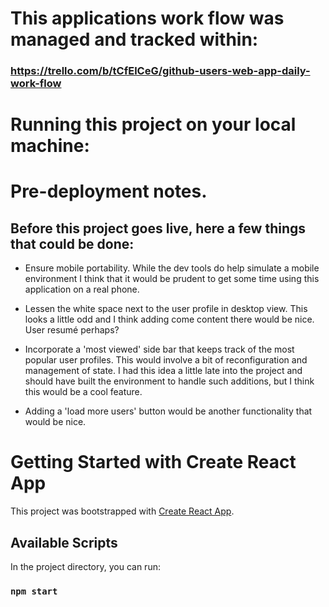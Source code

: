 # This applications work flow was managed and tracked within:

### https://trello.com/b/tCfElCeG/github-users-web-app-daily-work-flow

# Running this project on your local machine:



# Pre-deployment notes.

## Before this project goes live, here a few things that could be done:

 - Ensure mobile portability.  While the dev tools do help simulate a mobile environment
   I think that it would be prudent to get some time using this application on a real phone.

 - Lessen the white space next to the user profile in desktop view.  This looks a little odd
   and I think adding come content there would be nice. User resumé perhaps?

 - Incorporate a 'most viewed' side bar that keeps track of the most popular user profiles.  This
   would involve a bit of reconfiguration and management of state.  I had this idea a little late
   into the project and should have built the environment to handle such additions, but I think this
   would be a cool feature.

 - Adding a 'load more users' button would be another functionality that would be nice.



# Getting Started with Create React App

This project was bootstrapped with [Create React App](https://github.com/facebook/create-react-app).

## Available Scripts

In the project directory, you can run:

### `npm start`
